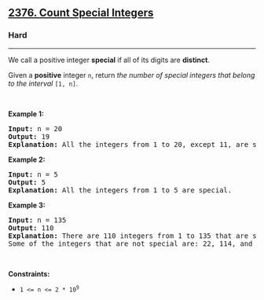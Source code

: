<h2><a href="https://leetcode.com/problems/count-special-integers/">2376. Count Special Integers</a></h2><h3>Hard</h3><hr><div style="user-select: auto;"><p style="user-select: auto;">We call a positive integer <strong style="user-select: auto;">special</strong> if all of its digits are <strong style="user-select: auto;">distinct</strong>.</p>

<p style="user-select: auto;">Given a <strong style="user-select: auto;">positive</strong> integer <code style="user-select: auto;">n</code>, return <em style="user-select: auto;">the number of special integers that belong to the interval </em><code style="user-select: auto;">[1, n]</code>.</p>

<p style="user-select: auto;">&nbsp;</p>
<p style="user-select: auto;"><strong class="example" style="user-select: auto;">Example 1:</strong></p>

<pre style="user-select: auto;"><strong style="user-select: auto;">Input:</strong> n = 20
<strong style="user-select: auto;">Output:</strong> 19
<strong style="user-select: auto;">Explanation:</strong> All the integers from 1 to 20, except 11, are special. Thus, there are 19 special integers.
</pre>

<p style="user-select: auto;"><strong class="example" style="user-select: auto;">Example 2:</strong></p>

<pre style="user-select: auto;"><strong style="user-select: auto;">Input:</strong> n = 5
<strong style="user-select: auto;">Output:</strong> 5
<strong style="user-select: auto;">Explanation:</strong> All the integers from 1 to 5 are special.
</pre>

<p style="user-select: auto;"><strong class="example" style="user-select: auto;">Example 3:</strong></p>

<pre style="user-select: auto;"><strong style="user-select: auto;">Input:</strong> n = 135
<strong style="user-select: auto;">Output:</strong> 110
<strong style="user-select: auto;">Explanation:</strong> There are 110 integers from 1 to 135 that are special.
Some of the integers that are not special are: 22, 114, and 131.</pre>

<p style="user-select: auto;">&nbsp;</p>
<p style="user-select: auto;"><strong style="user-select: auto;">Constraints:</strong></p>

<ul style="user-select: auto;">
	<li style="user-select: auto;"><code style="user-select: auto;">1 &lt;= n &lt;= 2 * 10<sup style="user-select: auto;">9</sup></code></li>
</ul>
</div>